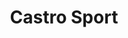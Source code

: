 ---
title: "Castro Sport"
url: /santiago/castro-sport-francisco-villaespesa/
shop: Autowerkstatt
---